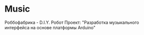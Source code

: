 # Music
Роббофабрика - D.I.Y. Робот  Проект: "Разработка музыкального интерфейса на основе платформы Arduino"
